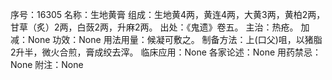 序号：16305
名称：生地黄膏
组成：生地黄4两，黄连4两，大黄3两，黄柏2两，甘草（炙）2两，白蔹2两，升麻2两。
出处：《鬼遗》卷五。
主治：热疮。
加减：None
功效：None
用法用量：候凝可敷之。
制备方法：上(口父)咀，以猪脂2升半，微火合煎，膏成绞去滓。
临床应用：None
各家论述：None
用药禁忌：None
附注：None
